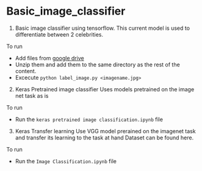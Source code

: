 # Basic_image_classifier
1. Basic image classifier using tensorflow. 
This current model is used to differentiate between 2 celebrities.

To run 
* Add files from [google drive](https://drive.google.com/file/d/1N0hOM0FD9hhB16kiZM4RNLLo--IVz2t9/view?usp=sharing)
* Unzip them and add them to the same directory as the rest of the content.
* Excecute ```python label_image.py <imagename.jpg>``` 

2. Keras Pretrained image classifier
Uses models pretrained on the image net task as is

To run
* Run the ```keras pretrained image classification.ipynb``` file

3. Keras Transfer learning
Use VGG model prerained on the imagenet task and transfer its learning to the task at hand
Dataset can be found here.

To run
* Run the ```Image Classification.ipynb``` file
